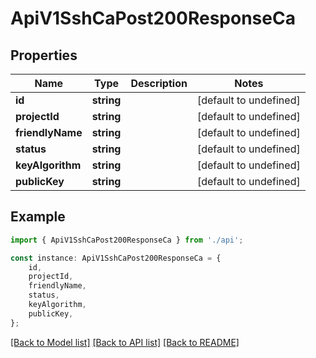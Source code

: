 # ApiV1SshCaPost200ResponseCa


## Properties

Name | Type | Description | Notes
------------ | ------------- | ------------- | -------------
**id** | **string** |  | [default to undefined]
**projectId** | **string** |  | [default to undefined]
**friendlyName** | **string** |  | [default to undefined]
**status** | **string** |  | [default to undefined]
**keyAlgorithm** | **string** |  | [default to undefined]
**publicKey** | **string** |  | [default to undefined]

## Example

```typescript
import { ApiV1SshCaPost200ResponseCa } from './api';

const instance: ApiV1SshCaPost200ResponseCa = {
    id,
    projectId,
    friendlyName,
    status,
    keyAlgorithm,
    publicKey,
};
```

[[Back to Model list]](../README.md#documentation-for-models) [[Back to API list]](../README.md#documentation-for-api-endpoints) [[Back to README]](../README.md)
